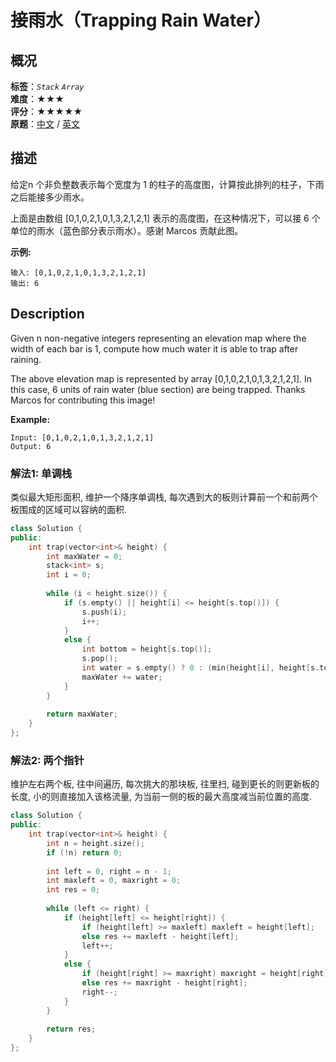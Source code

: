 # 接雨水（Trapping Rain Water）
## 概况
**标签**：*`Stack`*  *`Array`*<br>
**难度**：★★★<br>
**评分**：★★★★★<br>
**原题**：[中文](https://leetcode-cn.com/problems/trapping-rain-water) / [英文](https://leetcode.com/problems/trapping-rain-water)

## 描述
给定n 个非负整数表示每个宽度为 1 的柱子的高度图，计算按此排列的柱子，下雨之后能接多少雨水。

上面是由数组 [0,1,0,2,1,0,1,3,2,1,2,1] 表示的高度图，在这种情况下，可以接 6 个单位的雨水（蓝色部分表示雨水）。感谢 Marcos 贡献此图。

**示例:**
```
输入: [0,1,0,2,1,0,1,3,2,1,2,1]
输出: 6
```

## Description
Given n non-negative integers representing an elevation map where the width of each bar is 1, compute how much water it is able to trap after raining.

The above elevation map is represented by array [0,1,0,2,1,0,1,3,2,1,2,1]. In this case, 6 units of rain water (blue section) are being trapped. Thanks Marcos for contributing this image!

**Example:**
```
Input: [0,1,0,2,1,0,1,3,2,1,2,1]
Output: 6
```


### 解法1: 单调栈
类似最大矩形面积, 维护一个降序单调栈, 每次遇到大的板则计算前一个和前两个板围成的区域可以容纳的面积.
```c++
class Solution {
public:
    int trap(vector<int>& height) {
        int maxWater = 0;
        stack<int> s;
        int i = 0;
        
        while (i < height.size()) {
            if (s.empty() || height[i] <= height[s.top()]) {
                s.push(i);
                i++;
            }
            else {
                int bottom = height[s.top()];
                s.pop();
                int water = s.empty() ? 0 : (min(height[i], height[s.top()]) - bottom) * (i - s.top() - 1);
                maxWater += water;
            }
        }
        
        return maxWater;
    }
};
```

### 解法2: 两个指针
维护左右两个板, 往中间遍历, 每次挑大的那块板, 往里扫, 碰到更长的则更新板的长度, 小的则直接加入该格流量, 为当前一侧的板的最大高度减当前位置的高度.
```c++
class Solution {
public:
    int trap(vector<int>& height) {
        int n = height.size();
        if (!n) return 0;
        
        int left = 0, right = n - 1;
        int maxleft = 0, maxright = 0;
        int res = 0;
        
        while (left <= right) {
            if (height[left] <= height[right]) {
                if (height[left] >= maxleft) maxleft = height[left];
                else res += maxleft - height[left];
                left++;
            }
            else {
                if (height[right] >= maxright) maxright = height[right];
                else res += maxright - height[right];
                right--;
            }
        }
        
        return res;
    }
};
```
